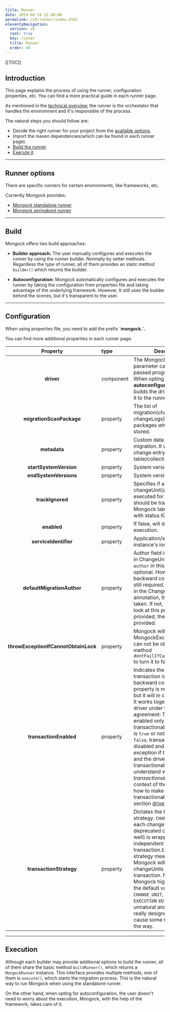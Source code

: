```yaml
---
title: Runner
date: 2014-04-18 11:30:00 
permalink: /v5/runner/index.html
eleventyNavigation:
  version: v5
  root: true
  key: runner 
  title: Runner
  order: 40
---
```


<!--1. [Introduction](#introduction)
2. [Runner options](#runner-options)
3. [Build](#build)
3. [Configuration](#configuration)
4. [Execution](#execution)-->


[[TOC]]

## Introduction
This page explains the process of using the runner, configuration properties, etc. You can find a more practical guide in each runner page.

As mentioned in the [technical overview](/technical-overview#runner), the runner is the orchestator that handles the environment and it's responsible of the process.


The natural steps you should follow are:
- Decide the right runner for your project from the [available options](#runner-options).
- Import the maven dependencies(which can be found in each runner page).
- [Build the runner](#build).
- [Execute it](#execution).
______________________________________

## Runner options
There are specific runners for certain environments, like frameworks, etc.

Currently Mongock provides: 
- [Mongock standalone runner](/runner/standalone/) 
- [Mongock springboot runner](/runner/springboot/) 
<!--- [Mongock micronaut runner](/runner/micronaut/) -->
______________________________________

## Build
Mongock offers two build approaches:

- **Builder approach:** The user manually configures and executes the runner by using the runner builder. Normally by setter methods. Regardless the type of runner, all of them provides an static method `builder()` which returns the builder.

- **Autoconfiguration:** Mongock automatically configures and executes the runner by taking the configuration from properties file and taking advantage of the underlying framework. However, It still uses the builder behind the scenes, but it's transparent to the user.
______________________________________

## Configuration

<p class="tipAlt">When using properties file, you need to add the prefix <b>`mongock.`.</b></p>
<p class="success">You can find more additional properties in each runner page.</p>

| Property                  | type | Description                                                                                  | Type                | Default value |
| :------------------------:|:---------------------------------------------------------------------------------------------|---------------------|:-----------:|:-------------:|
| **driver**                | component | The Mongock driver. This parameter can only be passed programatically. When opting for **autoconfiguration**, Mongock builds the driver and injects it to the runner. | ConnectionDriver | Mandatory |  
| **migrationScanPackage**  | property | The list of migration(changeUnits and changeLogs) classes and/or packages where they are stored. | List< String >      |Mandatory |  
| **metadata**              | property | Custom data attached to the migration. It will be added to change entry in the mongock table/collection. | Map<String, Object> | null |  
| **startSystemVersion**    | property | System version to start with.                                                                 | String              | `0` |  
| **endSystemVersions**     | property | System version to end with.                                                                   | String              | MAX_VALUE |  
| **trackIgnored**          | property | Specifies if an ignored changeUnit(already executed for example) should be track in the Mongock table/collection with status IGNORED. | boolean | `false` |  
| **enabled**               | property | If false, will disable Mongock execution.| boolean |NO          | `true` |  
| **serviceIdentifier**     | property | Application/service instance's indentifier. | String | null|
| **defaultMigrationAuthor**| property | Author field is not mandatory in ChangeUnit. The field `author` in this annotation is optional. However for backward compatibility it's still required. If it's provided in the ChangeUnit annotation, this value is taken. If not, Mongock will look at this property. If not provided, the default value is provided. | String | `default_author` |
| **throwExceptionIfCannotObtainLock**| property | Mongock will throw MongockException if lock can not be obtained. Builder method `dontFailIfCannotAcquireLock` to turn it to false. | boolean | long | `true` |  
| **transactionEnabled**              | property | Indicates the whether transaction is enabled. For backward compatibility, this property is not mandatory but it will in coming versions. It works together with the driver under the following agreement: Transactions are enabled only if the driver is transactionable and this field is `true` or not provided. If it's `false`, transactions are disabled and will throw an exception if this field is `true` and the driver is not transactionable. To understand what _transactionable_ means in the context of the driver and how to make a driver transactionable, visit the section [driver](/driver/).      | boolean | null |  
| **transactionStrategy**   | property | Dictates the transaction strategy. `CHANGE_UNIT` means each changeUnit(applied to deprecated changeLog as well) is wrapped in an independent transaction.`EXECUTION` strategy means that Mongock will wrap all the changeUnits in a single transaction. Note that Mongock highly recommend the default value, `CHANGE_UNIT`, as the `EXECUTION` strategy is unnatural and, unless it's really designed for it, it can cause some troubles along the way. | String | `CHANGE_UNIT` |  
______________________________________

## Execution
Although each builder may provide additional options to build the runner, all of them share the basic method `buildRunner()`, which returns a `MongockRunner` instance. This interface provides multiple methods, one of them is `execute()`, which starts the migration process. This is the natural way to run Mongock when using the standalone runner. 

On the other hand, when opting for autoconfiguration, the user doesn't need to worry about the execution, Mongock, with the help of the framework, takes care of it.
